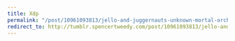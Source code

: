 ```yaml
---
title: Xdp
permalink: "/post/10961093813/jello-and-juggernauts-unknown-mortal-orchestra"
redirect_to: http://tumblr.spencertweedy.com/post/10961093813/jello-and-juggernauts-unknown-mortal-orchestra
---
```


